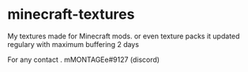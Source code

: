                                                                                    
# minecraft-textures
My textures made for Minecraft mods. or even texture packs
it updated regulary 
with maximum buffering 2 days

For any contact . mMONTAGEe#9127 (discord)
